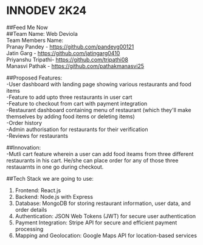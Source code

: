 # INNODEV 2K24 <br>

##Feed Me Now <br>
##Team Name: Web Deviola <br>
Team Members Name: <br>
Pranay Pandey - https://github.com/pandeyg00121 <br>
Jatin Garg - https://github.com/jatingarg0410 <br>
Priyanshu Tripathi- https://github.com/tripathi08 <br>
Manasvi Pathak - https://github.com/pathakmanasvi25 <br>

##Proposed Features: <br>
-User dashboard with landing page showing various restaurants and food items <br>
-Feature to add upto three restaurants in user cart  <br>
-Feature to checkout from cart with payment integration <br>
-Restaurant dashboard containing menu of restaurant (which they'll make themselves by adding food items or deleting items) <br>
-Order history  <br>
-Admin authorisation for restaurants for their verification <br>
-Reviews for restaurants <br>

##Innovation: <br>
-Mutli cart feature wherein a user can add food iteams from three different restaurants in his cart. He/she can place order for any of those three restauarnts in one go during checkout. <br>


##Tech Stack we are going to use: <br>
1.	Frontend: React.js <br>
2.	Backend: Node.js with Express <br>
3.	Database: MongoDB for storing restaurant information, user data, and order details <br>
4.	Authentication: JSON Web Tokens (JWT) for secure user authentication <br>
5.	Payment Integration: Stripe API for secure and efficient payment processing <br>
6.	Mapping and Geolocation: Google Maps API for location-based services <br>

